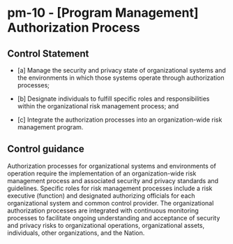 # pm-10 - \[Program Management\] Authorization Process

## Control Statement

- \[a\] Manage the security and privacy state of organizational systems and the environments in which those systems operate through authorization processes;

- \[b\] Designate individuals to fulfill specific roles and responsibilities within the organizational risk management process; and

- \[c\] Integrate the authorization processes into an organization-wide risk management program.

## Control guidance

Authorization processes for organizational systems and environments of operation require the implementation of an organization-wide risk management process and associated security and privacy standards and guidelines. Specific roles for risk management processes include a risk executive (function) and designated authorizing officials for each organizational system and common control provider. The organizational authorization processes are integrated with continuous monitoring processes to facilitate ongoing understanding and acceptance of security and privacy risks to organizational operations, organizational assets, individuals, other organizations, and the Nation.
